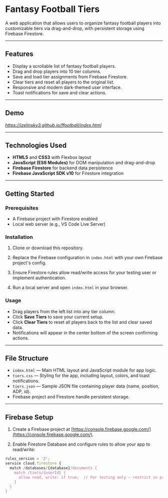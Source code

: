 # Fantasy Football Tiers

A web application that allows users to organize fantasy football players into customizable tiers via drag-and-drop, with persistent storage using Firebase Firestore.

---

## Features

- Display a scrollable list of fantasy football players.
- Drag and drop players into 10 tier columns.
- Save and load tier assignments from Firebase Firestore.
- Clear tiers and reset all players to the original list.
- Responsive and modern dark-themed user interface.
- Toast notifications for save and clear actions.

---

## Demo

*https://jzelinsky3.github.io/ffootball/index.html*

---

## Technologies Used

- **HTML5** and **CSS3** with Flexbox layout
- **JavaScript (ES6 Modules)** for DOM manipulation and drag-and-drop
- **Firebase Firestore** for backend data persistence
- **Firebase JavaScript SDK v10** for Firestore integration

---

## Getting Started

### Prerequisites

- A Firebase project with Firestore enabled
- Local web server (e.g., VS Code Live Server)

### Installation

1. Clone or download this repository.

2. Replace the Firebase configuration in `index.html` with your own Firebase project's config.

3. Ensure Firestore rules allow read/write access for your testing user or implement authentication.

4. Run a local server and open `index.html` in your browser.

### Usage

- Drag players from the left list into any tier column.
- Click **Save Tiers** to save your current setup.
- Click **Clear Tiers** to reset all players back to the list and clear saved data.
- Notifications will appear in the center bottom of the screen confirming actions.

---

## File Structure

- `index.html` — Main HTML layout and JavaScript module for app logic.
- `tiers.css` — Styling for the app, including layout, colors, and toast notifications.
- `tiers.json` — Sample JSON file containing player data (name, position, ADP, id).
- Firebase project and Firestore handle persistent storage.

---

## Firebase Setup

1. Create a Firebase project at [https://console.firebase.google.com/](https://console.firebase.google.com/).

2. Enable Firestore Database and configure rules to allow your app to read/write:

```js
rules_version = '2';
service cloud.firestore {
  match /databases/{database}/documents {
    match /tiers/{userId} {
      allow read, write: if true;  // For testing only — restrict in production
    }
  }
}

